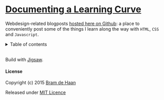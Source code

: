# [Documenting a Learning Curve](//atelierbram.github.io/blog/)

Webdesign-related blogposts [hosted here on Github](//atelierbram.github.io/blog/): a place to conveniently post some of the things I learn along the way with `HTML`, `CSS` and `Javascript`.

<details>
<summary>Table of contents</summary>

- [Template for Sculpin and Netlify](https://atelierbram.github.io/blog/template-sculpin-netlify/)
- [Create a Custom Unicase Webfont](https://atelierbram.github.io/blog/create-custom-unicase-webfont)
- [Lazy Loading Logos](https://atelierbram.github.io/blog/lazy-loading/)
- [Alpha Transparency in 8 Digits Hex Notation](https://atelierbram.github.io/blog/alpha-transparency-in-hex)
- [Switching Color Modes in SVG](https://atelierbram.github.io/blog/switching-color-modes)
- [On Editing Colorschemes for Sublime Text](https://atelierbram.github.io/blog/colorschemes-sublime/)
- [Differentiate between Code Examples](https://atelierbram.github.io/blog/differentiate/)
- [How the Airfan is Going to Replace the Hamburger](https://atelierbram.github.io/blog/airfan)
- [Colorscheming for Syntax Highlighting](https://atelierbram.github.io/blog/colorscheming)
- [Generate a Static Website with Assemble](https://atelierbram.github.io/blog/assembling)
- [Interplay between CSS and Javascript](https://atelierbram.github.io/blog/interplay-css-javascript)
- [Site-wide Navigation with Select Menu](https://atelierbram.github.io/blog/select-menu-hashchange)
- [CSS-Shapes in Multi-Column Layout](https://atelierbram.github.io/blog/css-shapes-in-multi-column-layout)

</details>

<br>Build with [Jigsaw](//jigsaw.tighten.com/).

#### License

Copyright (c) 2015 [Bram de Haan](//atelierbramdehaan.nl)

Released under [MIT Licence](//atelierbram.mit-license.org)

